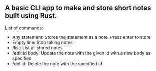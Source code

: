 ## A basic CLI app to make and store short notes built using Rust.

List of commands:
* Any statement: Stores the statement as a note. Press enter to store
* Empty line: Stop taking notes
* /list: List all stored notes
* /edit id body: Update the note with the given id with a new body as specified
* /del id: Delete the note with the specified id

